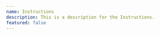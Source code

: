 ```yaml
---
name: Instructions
description: This is a description for the Instructions.
featured: false
---
```

